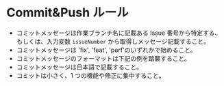# Commit&Push ルール

- コミットメッセージは作業ブランチ名に記載ある Issue 番号から特定する、もしくは、入力変数 `issueNumber` から取得しメッセージ記載すること。
- コミットメッセージは 'fix', 'feat', 'perf'のいずれかで始めること。
- コミットメッセージのフォーマットは下記の例を踏襲すること。
- コミットメッセージは日本語で記載すること。
- コミットは小さく、1 つの機能や修正に集中すること。